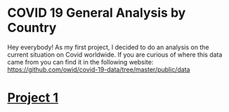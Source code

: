 # COVID 19 General Analysis by Country
Hey everybody! As my first project, I decided to do an analysis on the current situation on Covid worldwide.
If you are curious of where this data came from you can find it in the following website: https://github.com/owid/covid-19-data/tree/master/public/data



# [Project 1](https://georgeolivares.github.io/Project1/)
